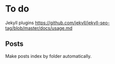 # To do

Jekyll plugins
https://github.com/jekyll/jekyll-seo-tag/blob/master/docs/usage.md


## Posts

Make posts index by folder automatically.

## 